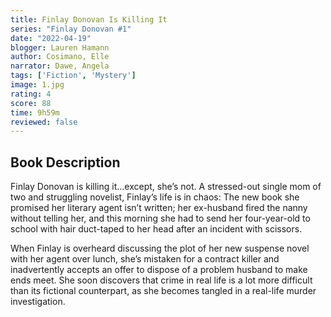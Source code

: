 ```yaml
---
title: Finlay Donovan Is Killing It
series: "Finlay Donovan #1"
date: "2022-04-19"
blogger: Lauren Hamann
author: Cosimano, Elle
narrator: Dawe, Angela
tags: ['Fiction', 'Mystery']
image: 1.jpg
rating: 4
score: 88
time: 9h59m
reviewed: false
---
```




## Book Description

Finlay Donovan is killing it...except, she’s not. A stressed-out single mom of two and struggling novelist, Finlay’s life is in chaos: The new book she promised her literary agent isn’t written; her ex-husband fired the nanny without telling her, and this morning she had to send her four-year-old to school with hair duct-taped to her head after an incident with scissors.

When Finlay is overheard discussing the plot of her new suspense novel with her agent over lunch, she’s mistaken for a contract killer and inadvertently accepts an offer to dispose of a problem husband to make ends meet. She soon discovers that crime in real life is a lot more difficult than its fictional counterpart, as she becomes tangled in a real-life murder investigation.